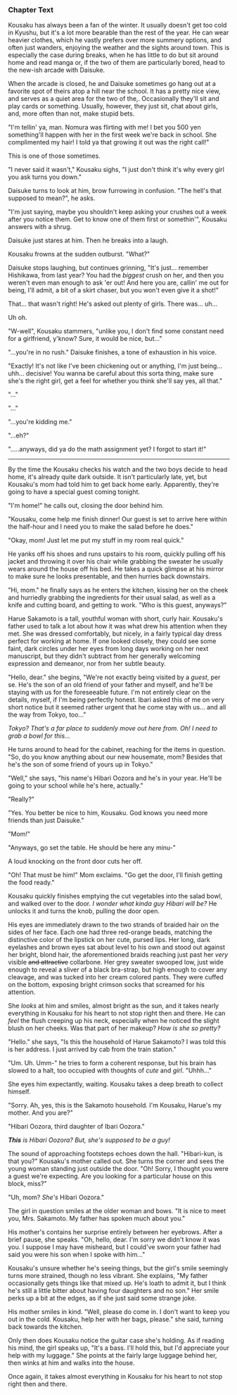 ### Chapter Text

Kousaku has always been a fan of the winter. It usually doesn't get too cold in Kyushu, but it's a lot more bearable than the rest of the year. He can wear heavier clothes, which he vastly prefers over more summery options, and often just wanders, enjoying the weather and the sights around town. This is especially the case during breaks, when he has little to do but sit around home and read manga or, if the two of them are particularly bored, head to the new-ish arcade with Daisuke.

When the arcade is closed, he and Daisuke sometimes go hang out at a favorite spot of theirs atop a hill near the school. It has a pretty nice view, and serves as a quiet area for the two of the,. Occasionally they'll sit and play cards or something. Usually, however, they just sit, chat about girls, and, more often than not, make stupid bets.

"I'm tellin' ya, man. Nomura was flirting with me! I bet you 500 yen something'll happen with her in the first week we're back in school. She complimented my hair! I told ya that growing it out was the right call!"

This is one of those sometimes.

"I never said it wasn't," Kousaku sighs, "I just don't think it's why every girl you ask turns you down."

Daisuke turns to look at him, brow furrowing in confusion. "The hell's that supposed to mean?", he asks.

"I'm just saying, maybe you shouldn't keep asking your crushes out a week after you notice them. Get to know one of them first or somethin'", Kousaku answers with a shrug.

Daisuke just stares at him. Then he breaks into a laugh.

Kousaku frowns at the sudden outburst. "What?"

Daisuke stops laughing, but continues grinning, "It's just... remember Hishikawa, from last year? You had the _biggest_ crush on her, and then you weren't even man enough to ask 'er out! And here you are, callin' me out for being, I'll admit, a bit of a skirt chaser, but you won't even give it a shot!"

That... that wasn't right! He's asked out plenty of girls. There was... uh...

Uh oh.

"W-well", Kousaku stammers, "unlike you, I don't find some constant need for a girlfriend, y'know? Sure, it would be nice, but..."

"...you're in no rush." Daisuke finishes, a tone of exhaustion in his voice.

"Exactly! It's not like I've been chickening out or anything, I'm just being... uhh... decisive! You wanna be careful about this sorta thing, make sure she's the right girl, get a feel for whether you think she'll say yes, all that."

"..."

"..."

"...you're kidding me."

"...eh?"

".....anyways, did ya do the math assignment yet? I forgot to start it!"

* * *

By the time the Kousaku checks his watch and the two boys decide to head home, it's already quite dark outside. It isn't particularly late, yet, but Kousaku's mom had told him to get back home early. Apparently, they're going to have a special guest coming tonight.

"I'm home!" he calls out, closing the door behind him.

"Kousaku, come help me finish dinner! Our guest is set to arrive here within the half-hour and I need you to make the salad before he does."

"Okay, mom! Just let me put my stuff in my room real quick."

He yanks off his shoes and runs upstairs to his room, quickly pulling off his jacket and throwing it over his chair while grabbing the sweater he usually wears around the house off his bed. He takes a quick glimpse at his mirror to make sure he looks presentable, and then hurries back downstairs.

"Hi, mom." he finally says as he enters the kitchen, kissing her on the cheek and hurriedly grabbing the ingredients for their usual salad, as well as a knife and cutting board, and getting to work. "Who is this guest, anyways?"

Harue Sakamoto is a tall, youthful woman with short, curly hair. Kousaku's father used to talk a lot about how it was what drew his attention when they met. She was dressed comfortably, but nicely, in a fairly typical day dress perfect for working at home. If one looked closely, they could see some faint, dark circles under her eyes from long days working on her next manuscript, but they didn't subtract from her generally welcoming expression and demeanor, nor from her subtle beauty.

"Hello, dear." she begins, "We're not exactly being visited by a _guest_, per se. He's the son of an old friend of your father and myself, and he'll be staying with us for the foreseeable future. I'm not entirely clear on the details, myself, if I'm being perfectly honest. Ibari asked this of me on very short notice but it seemed rather urgent that he come stay with us... and all the way from Tokyo, too..."

_Tokyo? That's a far place to suddenly move out here from. Oh! I need to grab a bowl for this..._

He turns around to head for the cabinet, reaching for the items in question. "So, do you know anything about our new housemate, mom? Besides that he's the son of some friend of yours up in Tokyo."

"Well," she says, "his name's Hibari Oozora and he's in your year. He'll be going to your school while he's here, actually."

"Really?"

"Yes. You better be nice to him, Kousaku. God knows you need more friends than just Daisuke."

"Mom!"

"Anyways, go set the table. He should be here any minu-"

A loud knocking on the front door cuts her off.

"Oh! That must be him!" Mom exclaims. "Go get the door, I'll finish getting the food ready."

Kousaku quickly finishes emptying the cut vegetables into the salad bowl, and walked over to the door. _I wonder what kinda guy Hibari will be?_ He unlocks it and turns the knob, pulling the door open.

His eyes are immediately drawn to the two strands of braided hair on the sides of her face. Each one had three red-orange beads, matching the distinctive color of the lipstick on her cute, pursed lips. Her long, dark eyelashes and brown eyes sat about level to his own and stood out against her bright, blond hair, the aforementioned braids reaching just past her _very_ visible ~~and attractive~~ collarbone. Her grey sweater swooped low, just wide enough to reveal a sliver of a black bra-strap, but high enough to cover any cleavage, and was tucked into her cream colored pants. They were cuffed on the bottom, exposing bright crimson socks that screamed for his attention.

She *looks* at him and smiles, almost bright as the sun, and it takes nearly everything in Kousaku for his heart to not stop right then and there. He can _feel_ the flush creeping up his neck, especially when he noticed the slight blush on her cheeks. Was that part of her makeup? *How is she so pretty?*

"Hello." she says, "Is this the household of Harue Sakamoto? I was told this is her address. I just arrived by cab from the train station."

"Um. Uh. Umm-" he tries to form a coherent response, but his brain has slowed to a halt, too occupied with thoughts of _cute_ and _girl_. "Uhhh..."

She eyes him expectantly, waiting. Kousaku takes a deep breath to collect himself.

"Sorry. Ah, yes, this is the Sakamoto household. I'm Kousaku, Harue's my mother. And you are?"

"Hibari Oozora, third daughter of Ibari Oozora."

_**This** is Hibari Oozora? But, she's supposed to be a guy!_

The sound of approaching footsteps echoes down the hall. "Hibari-kun, is that you?" Kousaku's mother called out. She turns the corner and sees the young woman standing just outside the door. "Oh! Sorry, I thought you were a guest we're expecting. Are you looking for a particular house on this block, miss?"

"Uh, mom? *She's* Hibari Oozora."

The girl in question smiles at the older woman and bows. "It is nice to meet you, Mrs. Sakamoto. My father has spoken much about you."

His mother's contains her surprise entirely between her eyebrows. After a brief pause, she speaks. "Oh, hello, dear. I'm sorry we didn't know it was you. I suppose I may have misheard, but I could've sworn your father had said you were his son when I spoke with him..."

Kousaku's unsure whether he's seeing things, but the girl's smile seemingly turns more strained, though no less vibrant. She explains, "My father occasionally gets things like that mixed up. He's loath to admit it, but I think he's still a little bitter about having four daughters and no son." Her smile perks up a bit at the edges, as if she just said some strange joke.

His mother smiles in kind. "Well, please do come in. I don't want to keep you out in the cold. Kousaku, help her with her bags, please." she said, turning back towards the kitchen.

Only then does Kousaku notice the guitar case she's holding. As if reading his mind, the girl speaks up, "It's a bass. I'll hold this, but I'd appreciate your help with my luggage." She points at the fairly large luggage behind her, then winks at him and walks into the house.

Once again, it takes almost everything in Kousaku for his heart to not stop right then and there.
